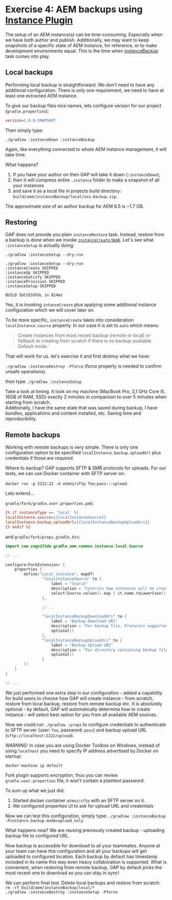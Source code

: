 # Exercise 4: AEM backups using [Instance Plugin](https://github.com/Cognifide/gradle-aem-plugin#instance-plugin)

The setup of an AEM instance(s) can be time-consuming. Especially when we have both author and publish. Additionally, we may want to keep snapshots of a specific state of AEM instance, for reference, or to make development environments equal. This is the time when [instanceBackup](https://github.com/Cognifide/gradle-aem-plugin#task-instancebackup) task comes into play. 

## Local backups

Performing local backup is straightforward. We don't need to have any additional configuration. There is only one requirement, we need to have at least one extracted AEM instance.

To give our backup files nice names, lets configure version for our project (`gradle.properties`):

```ini
version=1.0.0-SNAPSHOT
```

Then simply type:

`./gradlew :instanceDown :instanceBackup`

Again, like everything connected to whole AEM instance management, it will take time. 

What happens? 
1. If you have your author on then GAP will take it down (`:instanceDown`), 
2. then it will compress entire `.instance` folder to make a snapshot of all your instances 
3. and save it as a local file in projects build directory: `build/aem/instanceBackup/local/xxx.backup.zip`.

The approximate size of an author backup for AEM 6.5 is ~1.7 GB.

## Restoring

GAP does not provide you plain `instanceRestore` task. Instead, restore from a backup is done when we invoke [`instanceCreate` task](https://github.com/Cognifide/gradle-aem-plugin#task-instancecreate).
Let's see what `:instanceSetup` is actually doing:

`./gradlew :instanceSetup --dry-run`

```
./gradlew :instanceSetup --dry-run
:instanceCreate SKIPPED
:instanceUp SKIPPED
:instanceSatisfy SKIPPED
:instanceProvision SKIPPED
:instanceSetup SKIPPED

BUILD SUCCESSFUL in 814ms
```

Yes, it is invoking `intanceCreate` plus applying some additional instance configuration which we will cover later on.

To be more specific, `instanceCreate` takes into consideration `localInstance.source` property. In our case it is set to `auto` which means:

> Create instances from most recent backup (remote or local) or fallback to creating from scratch if there is no backup available. Default mode.`

That will work for us. let's exercise it and first destroy what we have:

`./gradlew :instanceDestroy -Pforce` (force property is needed to confirm unsafe operations).  

then type
`./gradlew :instanceSetup`

Take a look at timing. It took on my machine (MacBook Pro, 3,1 GHz Core i5, 16GB of RAM, SSD) exactly 2 minutes in comparison to over 5 minutes when starting from scratch.  
Additionally, I have the same state that was saved during backup, I have bundles, applications and content installed, etc. Saving time and reproducibility.

## Remote backups

Working with remote backups is very simple. There is only one configuration option to be specified `localInstance.backup.uploadUrl` plus credentials if those are required.

Where to backup? GAP supports SFTP & SMB protocols for uploads. For our tests, we can use Docker container with SFTP server on:

`docker run -p 2222:22 -d atmoz/sftp foo:pass:::upload`.

Lets extend...

`gradle/fork/gradle.user.properties.peb`:

```ini
{% if instanceType == 'local' %}
localInstance.source={{localInstanceSource}}
localInstance.backup.uploadUrl={{localInstanceBackupUploadUri}}
{% endif %}
```

and `gradle/fork/props.gradle.kts`:

```kotlin
import com.cognifide.gradle.aem.common.instance.local.Source

// ...

configure<ForkExtension> {
    properties {
        define("Local instance", mapOf(
                "localInstanceSource" to {
                    label = "Source"
                    description = "Controls how instances will be created (from scratch, backup or any available source)"
                    select(Source.values().map { it.name.toLowerCase() }, Source.AUTO.name.toLowerCase())
                },

                // ...

                "localInstanceBackupDownloadUri" to {
                    label = "Backup Download URI"
                    description = "For backup file. Protocols supported: SMB/SFTP/HTTP"
                    optional()
                },
                "localInstanceBackupUploadUri" to {
                    label = "Backup Upload URI"
                    description = "For directory containing backup files. Protocols supported: SMB/SFTP"
                    optional()
                }
        ))
    }
}

// ...

```

We just performed one extra step in our configuration - added a capability for build users to choose how GAP will create instance - from scratch, restore from local backup, restore from remote backup etc. 
It is absolutely optional - by default, GAP will automatically determine how to create instance - will select best option for you from all available AEM sources.

Now we could run `./gradlew :props` to configure credentials to authenticate to SFTP server (user: `foo`, password: `pass`) and backup upload URL (`sftp://localhost:2222/upload`).

*WARNING:* In case you are using Docker Toolbox on Windows, instead of using `localhost` you need to specify IP address advertised by Docker on startup:

`docker-machine ip default` 

Fork plugin supports encryption, thus you can review `gradle.user.properties` file, it won't contain a plaintext password.

To sum up what we just did:
1. Started docker container `atmoz/sftp` with an SFTP server on it.
2. We configured properties UI to ask for upload URL and credentials

Now we can test this configuration, simply type:
`./gradlew :instanceBackup -Pinstance.backup.mode=upload_only`

What happens now? We are reusing previously created backup - uploading backup file to configured URL.

Now backup is accessible for download to all your teammates. Anyone at your team can have this configuration and all your backups will get uploaded to configured location. Each backup by default has timestamp included in its name this way even heavy collaboration is supported. What is convenient, when restoring from remote backup, GAP by default picks the most recent one to download so you can stay in sync!

We can perform final test. Delete local backups and restore from scratch:  
`rm -rf build/aem/instanceBackup/local/*`  
`./gradlew :instanceDestroy :instanceSetup -Pforce`
